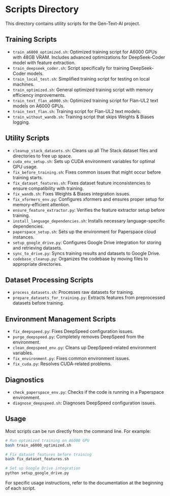 # Scripts Directory

This directory contains utility scripts for the Gen-Text-AI project.

## Training Scripts

- `train_a6000_optimized.sh`: Optimized training script for A6000 GPUs with 48GB VRAM. Includes advanced optimizations for DeepSeek-Coder model with feature extraction.
- `train_deepseek_coder.sh`: Script specifically for training DeepSeek-Coder models.
- `train_local_test.sh`: Simplified training script for testing on local machines.
- `train_optimized.sh`: General optimized training script with memory efficiency improvements.
- `train_text_flan_a6000.sh`: Optimized training script for Flan-UL2 text models on A6000 GPUs.
- `train_text_flan.sh`: Training script for Flan-UL2 text models.
- `train_without_wandb.sh`: Training script that skips Weights & Biases logging.

## Utility Scripts

- `cleanup_stack_datasets.sh`: Cleans up all The Stack dataset files and directories to free up space.
- `cuda_env_setup.sh`: Sets up CUDA environment variables for optimal GPU usage.
- `fix_before_training.sh`: Fixes common issues that might occur before training starts.
- `fix_dataset_features.sh`: Fixes dataset feature inconsistencies to ensure compatibility with training.
- `fix_wandb.sh`: Fixes Weights & Biases integration issues.
- `fix_xformers_env.py`: Configures xformers and ensures proper setup for memory-efficient attention.
- `ensure_feature_extractor.py`: Verifies the feature extractor setup before training.
- `install_language_dependencies.sh`: Installs necessary language-specific dependencies.
- `paperspace_setup.sh`: Sets up the environment for Paperspace cloud instances.
- `setup_google_drive.py`: Configures Google Drive integration for storing and retrieving datasets.
- `sync_to_drive.py`: Syncs training results and datasets to Google Drive.
- `codebase_cleanup.py`: Organizes the codebase by moving files to appropriate directories.

## Dataset Processing Scripts

- `process_datasets.sh`: Processes raw datasets for training.
- `prepare_datasets_for_training.py`: Extracts features from preprocessed datasets before training.

## Environment Management Scripts

- `fix_deepspeed.py`: Fixes DeepSpeed configuration issues.
- `purge_deepspeed.py`: Completely removes DeepSpeed from the environment.
- `clean_deepspeed_env.py`: Cleans up DeepSpeed-related environment variables.
- `fix_environment.py`: Fixes common environment issues.
- `fix_cuda.py`: Resolves CUDA-related problems.

## Diagnostics

- `check_paperspace_env.py`: Checks if the code is running in a Paperspace environment.
- `diagnose_deepspeed.sh`: Diagnoses DeepSpeed configuration issues.

## Usage

Most scripts can be run directly from the command line. For example:

```bash
# Run optimized training on A6000 GPU
bash train_a6000_optimized.sh

# Fix dataset features before training
bash fix_dataset_features.sh

# Set up Google Drive integration
python setup_google_drive.py
```

For specific usage instructions, refer to the documentation at the beginning of each script.
